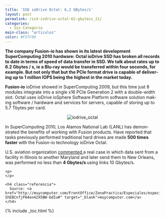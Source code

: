 ```yaml
---
title: 'SSD ioDrive Octal: 6,2 GBytes/s'
layout: post
permalink: /ssd-iodrive-octal-62-gbytess_21/
categories:
  - Sin Categoria
main-class: "articulos"
color: #F57C00
---
```

<div lang="en">
  <strong>The company Fusion-io has shown in its latest development SuperComputing 2010 hardware: Octal ioDrive SSD has broken all records to date in terms of speed of data transfer in SSD. We talk about rates up to 6.2 Gbytes / s, ie a Blu-ray would be transferred within four seconds, for example. But not only that but the PCIe format drive is capable of delivering up to 1 million IOPS being the highest in the market today.</strong></p>

  <p>
    <strong>Fusion-io</strong> ioDrive showed in SuperComputing 2009, but this time just 8 modules integrate into a single x16 PCIe Generation 2 with a double-width slot. Octal uses ioDrive ioSphere Software Platform software solution making software / hardware and services for servers, capable of storing up to 5.7 Tbytes per card.
  </p>

  <p style="text-align: center;">
    <img src="https://4.bp.blogspot.com/_IlK2pNFFgGM/TOjwkIrLpjI/AAAAAAAAAE4/wSfF8q7Yzy8/s1600/iodrive_octal.JPG" alt="iodrive_octal" />
  </p>

  <p>
    In SuperComputing 2010, Los Alamos National Lab (LANL) has demonstrated the benefits of working with Fusion products. Have reported that tasks previously performed traditional hard drives are made <strong> 500 times faster </strong> with the Fusion-io technology ioDrive Octal.
  </p>

  <p>
    U.S. aviation organization <a href="http://www.dvhardware.net/article46622.html" target="_blank"> commented </a> a real case in which data sent from a facility in Illinois to another Maryland and later send them to New Orleans, was performed no less than <strong> 4 Gbytes/s </strong> using links 10 Gbytes/s.</div>

    <p>
    </p>

    <h4 class="referencia">
      Source: <a href="http://muycomputer.com/FrontOffice/ZonaPractica/Especiales/especialDet/_wE9ERk2XxDAFrrvfQ2JWaU1Rk_6PXSz6dnyQZOI-ShEBCnfjPA4en42X5BW-bdIu#" target="_blank">muycomputer.com</a>
    </h4>



{% include _toc.html %}
